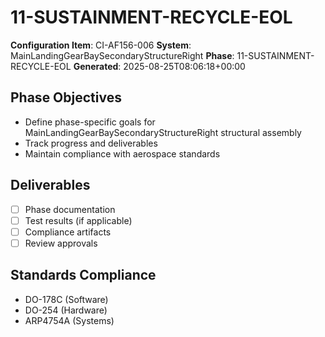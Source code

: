 # 11-SUSTAINMENT-RECYCLE-EOL

**Configuration Item**: CI-AF156-006
**System**: MainLandingGearBaySecondaryStructureRight
**Phase**: 11-SUSTAINMENT-RECYCLE-EOL
**Generated**: 2025-08-25T08:06:18+00:00

## Phase Objectives
- Define phase-specific goals for MainLandingGearBaySecondaryStructureRight structural assembly
- Track progress and deliverables
- Maintain compliance with aerospace standards

## Deliverables
- [ ] Phase documentation
- [ ] Test results (if applicable)
- [ ] Compliance artifacts
- [ ] Review approvals

## Standards Compliance
- DO-178C (Software)
- DO-254 (Hardware)
- ARP4754A (Systems)

